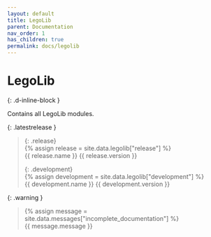 ```yaml
---
layout: default
title: LegoLib
parent: Documentation
nav_order: 1
has_children: true
permalink: docs/legolib
---
```

# LegoLib 
{: .d-inline-block }  

Contains all LegoLib modules.  

{: .latestrelease }  
>  
> {: .release}  
> {% assign release = site.data.legolib["release"] %}  
> {{ release.name }} {{ release.version }}  
>  
> {: .development}  
> {% assign development = site.data.legolib["development"] %}  
> {{ development.name }} {{ development.version }}  

{: .warning }  
> {% assign message = site.data.messages["incomplete_documentation"] %}  
> {{ message.message }}  